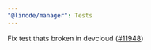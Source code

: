 ```yaml
---
"@linode/manager": Tests
---
```


Fix test thats broken in devcloud ([#11948](https://github.com/linode/manager/pull/11948))
